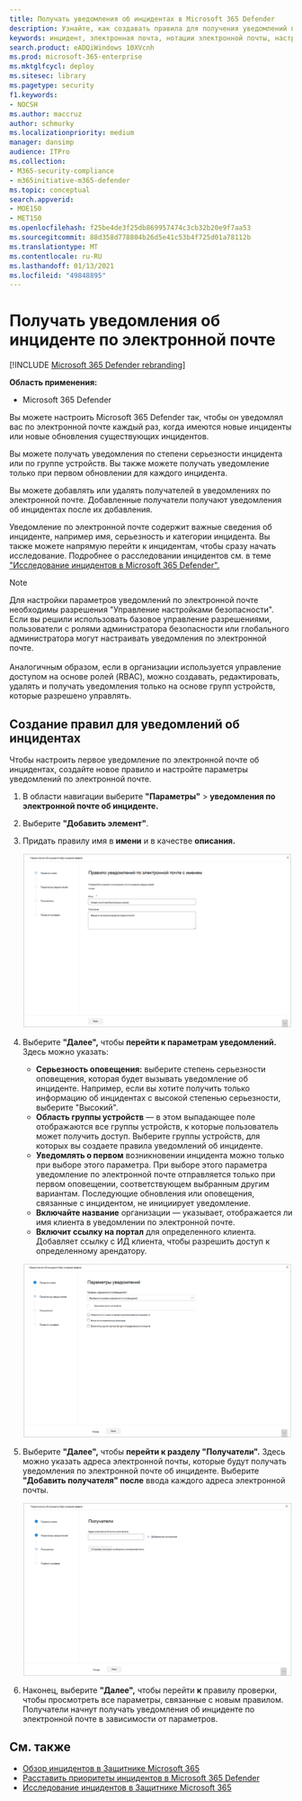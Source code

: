 ```yaml
---
title: Получать уведомления об инцидентах в Microsoft 365 Defender
description: Узнайте, как создавать правила для получения уведомлений по электронной почте об инцидентах в Microsoft 365 Defender
keywords: инцидент, электронная почта, нотации электронной почты, настройка, пользователи, почтовый ящик, электронная почта, инциденты
search.product: eADQiWindows 10XVcnh
ms.prod: microsoft-365-enterprise
ms.mktglfcycl: deploy
ms.sitesec: library
ms.pagetype: security
f1.keywords:
- NOCSH
ms.author: maccruz
author: schmurky
ms.localizationpriority: medium
manager: dansimp
audience: ITPro
ms.collection:
- M365-security-compliance
- m365initiative-m365-defender
ms.topic: conceptual
search.appverid:
- MOE150
- MET150
ms.openlocfilehash: f25be4de3f25db869957474c3cb32b20e9f7aa53
ms.sourcegitcommit: 88d358d778804b26d5e41c53b4f725d01a78112b
ms.translationtype: MT
ms.contentlocale: ru-RU
ms.lasthandoff: 01/13/2021
ms.locfileid: "49848895"
---
```

# <a name="get-incident-notifications-by-email"></a>Получать уведомления об инциденте по электронной почте

[!INCLUDE [Microsoft 365 Defender rebranding](../includes/microsoft-defender.md)]


**Область применения:**
- Microsoft 365 Defender

Вы можете настроить Microsoft 365 Defender так, чтобы он уведомлял вас по электронной почте каждый раз, когда имеются новые инциденты или новые обновления существующих инцидентов. 

Вы можете получать уведомления по степени серьезности инцидента или по группе устройств. Вы также можете получать уведомление только при первом обновлении для каждого инцидента.

Вы можете добавлять или удалять получателей в уведомлениях по электронной почте. Добавленные получатели получают уведомления об инцидентах после их добавления. 

Уведомление по электронной почте содержит важные сведения об инциденте, например имя, серьезность и категории инцидента. Вы также можете напрямую перейти к инцидентам, чтобы сразу начать исследование. Подробнее о расследовании инцидентов см. в теме ["Исследование инцидентов в Microsoft 365 Defender".](https://docs.microsoft.com/microsoft-365/security/mtp/investigate-incidents)

>[!NOTE]
>Для настройки параметров уведомлений по электронной почте необходимы разрешения "Управление настройками безопасности". Если вы решили использовать базовое управление разрешениями, пользователи с ролями администратора безопасности или глобального администратора могут настраивать уведомления по электронной почте. <br> <br>
Аналогичным образом, если в организации используется управление доступом на основе ролей (RBAC), можно создавать, редактировать, удалять и получать уведомления только на основе групп устройств, которые разрешено управлять.

## <a name="create-rules-for-incident-notifications"></a>Создание правил для уведомлений об инцидентах

Чтобы настроить первое уведомление по электронной почте об инцидентах, создайте новое правило и настройте параметры уведомлений по электронной почте.

1. В области навигации выберите **"Параметры"**  >  **уведомления по электронной почте об инциденте.**
2. Выберите **"Добавить элемент"**.
3. Придать правилу имя в **имени** и в качестве **описания.**

    ![Создание окна правил для сообщений электронной почты об инциденте](../../media/incidentemailnotif1.png) 
4. Выберите **"Далее",** чтобы **перейти к параметрам уведомлений.** Здесь можно указать:
    - **Серьезность оповещения:** выберите степень серьезности оповещения, которая будет вызывать уведомление об инциденте. Например, если вы хотите получить только информацию об инцидентах с высокой степенью серьезности, выберите "Высокий".
    - **Область группы устройств** — в этом выпадающее поле отображаются все группы устройств, к которые пользователь может получить доступ. Выберите группы устройств, для которых вы создаете правила уведомлений об инциденте.
    - **Уведомлять о первом** возникновении инцидента можно только при выборе этого параметра. При выборе этого параметра уведомление по электронной почте отправляется только при первом оповещении, соответствующем выбранным другим вариантам. Последующие обновления или оповещения, связанные с инцидентом, не инициирует уведомление.
    - **Включайте название** организации — указывает, отображается ли имя клиента в уведомлении по электронной почте.
    - **Включит ссылку на портал** для определенного клиента. Добавляет ссылку с ИД клиента, чтобы разрешить доступ к определенному арендатору.
    
    ![Окно параметров нотифиции сообщений электронной почты об инциденте](../../media/incidentemailnotif2.png)
5. Выберите **"Далее",** чтобы **перейти к разделу "Получатели".** Здесь можно указать адреса электронной почты, которые будут получать уведомления по электронной почте об инциденте. Выберите **"Добавить получателя" после** ввода каждого адреса электронной почты.

    ![Окно добавления получателей для сообщений электронной почты об инциденте](../../media/incidentemailnotif3.png) 

6. Наконец, выберите **"Далее",** чтобы перейти **к** правилу проверки, чтобы просмотреть все параметры, связанные с новым правилом. Получатели начнут получать уведомления об инциденте по электронной почте в зависимости от параметров.

## <a name="see-also"></a>См. также
- [Обзор инцидентов в Защитнике Microsoft 365](https://docs.microsoft.com/microsoft-365/security/mtp/incidents-overview)
- [Расставить приоритеты инцидентов в Microsoft 365 Defender](https://docs.microsoft.com/microsoft-365/security/mtp/incident-queue)
- [Исследование инцидентов в Защитнике Microsoft 365](https://docs.microsoft.com/microsoft-365/security/mtp/investigate-incidents)

